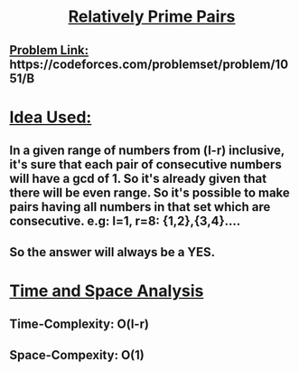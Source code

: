 <h1 align='center'><u><b> Relatively Prime Pairs</b> </u></h1>

<h2> <u>Problem Link:</u> https://codeforces.com/problemset/problem/1051/B </h2>

<h1 ><u> Idea Used: </u></h1>

## In a given range of numbers from (l-r) inclusive, it's sure that each pair of consecutive numbers will have a gcd of 1. So it's already given that there will be even range. So it's possible to make pairs having all numbers in that set which are consecutive. e.g: l=1, r=8: {1,2},{3,4}....

## So the answer will always be a YES.

<h1 ><u> Time and Space Analysis </u></h1>

## Time-Complexity: O(l-r)

## Space-Compexity: O(1)
